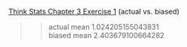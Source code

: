 [Think Stats Chapter 3 Exercise 1](http://greenteapress.com/thinkstats2/html/thinkstats2004.html#toc31) (actual vs. biased)

>> actual mean 1.024205155043831  
>> biased mean 2.403679100664282
